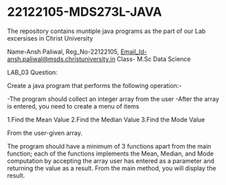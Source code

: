 # 22122105-MDS273L-JAVA

The repository contains muntiple java programs as the part of our Lab excersises in Christ University

Name-Ansh Paliwal,
Reg_No-22122105,
Email_Id-ansh.paliwal@msds.christuniversity.in
Class- M.Sc Data Science

LAB_03 Question:

Create a java program that performs the following operation:-

-The program should collect an integer array from the user
-After the array is entered, you need to create a menu of items

1.Find the Mean Value
2.Find the Median Value
3.Find the Mode Value

From the user-given array.

The program should have a minimum of 3 functions apart from the main function; each of the functions implements the Mean, Median, and Mode computation by accepting the array user has entered as a parameter and returning the value as a result. From the main method, you will display the result. 
